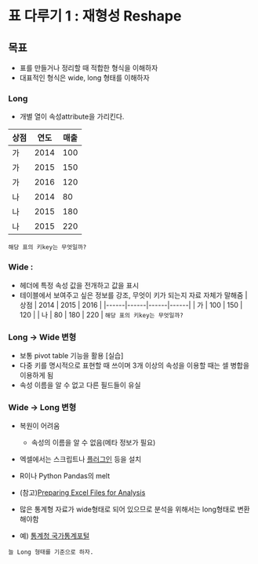 표 다루기 1 : 재형성 Reshape
====

목표
---
 - 표를 만들거나 정리할 때 적합한 형식을 이해하자
 - 대표적인 형식은 wide, long 형태를 이해하자


### Long
   - 개별 열이 속성attribute을 가리킨다.

| 상점 | 연도 | 매출 |
|------|------|------|
| 가   | 2014 | 100  |
| 가   | 2015 | 150  |
| 가   | 2016 | 120  |
| 나   | 2014 | 80   |
| 나   | 2015 | 180  |
| 나   | 2015 | 220  |

 `해당 표의 키key는 무엇일까?`

### Wide :
  - 헤더에 특정 속성 값을 전개하고 값을 표시
  - 테이블에서 보여주고 싶은 정보를 강조, 무엇이 키가 되는지 자료 자체가 말해줌
| 상점 | 2014 | 2015 | 2016 |
|------|------|------|------|
| 가   | 100  | 150  | 120  |
| 나   | 80   | 180  | 220  |
`해당 표의 키key는 무엇일까?`

### Long -> Wide 변형
  - 보통 pivot table 기능을 활용 [실습]
  - 다중 키를 명시적으로 표현할 때 쓰이며 3개 이상의 속성을 이용할 때는 셀 병합을 이용하게 됨
  - 속성 이름을 알 수 없고 다른 필드들이 유실

###  Wide -> Long 변형
  - 복원이 어려움
    - 속성의 이름을 알 수 없음(메타 정보가 필요)
  - 엑셀에서는 스크립트나 [플러그인](http://kb.tableau.com/articles/knowledgebase/addin-reshaping-data-excel?lang=ko-kr#2010?lang=ko-kr) 등을 설치
  - R이나 Python Pandas의 melt
  - (참고)[Preparing Excel Files for Analysis](http://kb.tableau.com/articles/knowledgebase/preparing-excel-files-analysis?lang=ko-kr)

  - 많은 통계형 자료가 wide형태로 되어 있으므로 분석을 위해서는 long형태로 변환 해야함
   - 예) [통계청 국가통계포털](http://kosis.kr/)

`늘 Long 형태를 기준으로 하자.`
